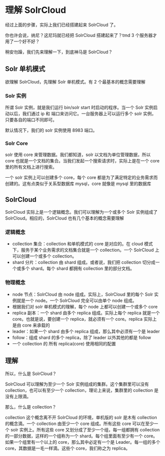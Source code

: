 # 理解 SolrCloud

经过上面的步骤，实际上我们已经搭建起来 SolrCloud 了。

你也许会说，纳尼？这尼玛就已经把 SolrCloud 搭建起来了？tmd 3 个服务器才用了一个好不好？

稍安勿躁，我们先来理解一下，到底神马是 SolrCloud？

## Solr 单机模式

欲理解 SolrCloud，先理解 Solr 单机模式。有 2 个最基本的概念需要理解

### Solr 实例

所谓 Solr 实例，就是我们运行 bin/solr start 时启动的程序。当一个 Solr 实例启动以后，我们通过 ip 和 端口来访问它。一台服务器上可以运行多个 solr 实例，只要各自的端口不同即可。

默认情况下，我们的 solr 实例使用 8983 端口。

### Solr Core

solr 使用 core 来管理数据。我们都知道，solr 以文档为单位管理数据，所以 core 也就是一个文档的集合。当我们发起一个搜索请求时，实际上是在一个 core 里的所有文档上进行搜索。

一个 solr 实例上可以创建多个 core，每个 core 都是为了满足特定的业务需求而创建的。这有点类似于关系型数据库 mysql，core 就像是 mysql 里的数据库

## SolrCloud

SolrCloud 实际上是一个逻辑概念。我们可以理解为一个或多个 Solr 实例组成了 SolrCloud。相应的，SolrCloud 也有几个基本的概念需要理解

### 逻辑概念

* collection 集合：collection 和单机模式的 core 是对应的。在 cloud 模式下，服务于某个业务需求的文档集合就是一个 collection。一个 SolrCloud 上可以创建一个或多个 collection。
* shard 分片：collection 由 shard 组成。或者说，我们把 collection 切分成一个或多个 shard。每个 shard 都拥有 collection 里的部分文档。

### 物理概念

* node 节点：SolrCloud 由 node 组成。实际上，SolrCloud 里的每个 Solr 实例就是一个 node。一个 SolrCloud 完全可以由单个 node 组成。
* 根据我们对 solr 单机模式的理解，每个 node 上都可以创建一个或多个 core
* replica 副本：一个 shard 由多个 replica 组成。实际上每个 replica 就是一个 core。也就是说，要创建一个 replica，就必须有一个 core。replica 实际上是由 core 来承载的
 * leader：如果一个 shard 由多个 replica 组成，那么其中必须有一个是 leader
 * follow：组成 shard 的多个 replica，除了 leader 以外其他的都是 follow
* 一个 collection 的 所有 replica(core) 使用相同的配置

## 理解

所以，什么是 SolrCloud？

SolrCloud 可以理解为至少一个 Solr 实例组成的集群。这个集群里可以没有collection，也可以有至少一个 collection，理论上来说，集群里的 collection 是没有上限滴。

那么，什么是 collection？

collection 这个概念离不开 SolrCloud 的环境，单机版的 solr 是木有 collection 的概念滴。一个 collection 由至少一个 core 组成。所有这些 core 可以在至少一个 solr 实例上。所有这些 core 又划分成了至少一个组，每一组都拥有 collection 的一部分数据，这样的一个组称为一个 shard。每个组里面有至少有一个 core。如果一个组里有一个以上的 core，那么其中必定有一个是 Leader。每一组的多个 core，其数据是一毛一样滴。这些个 core，我们称之为 replica。






